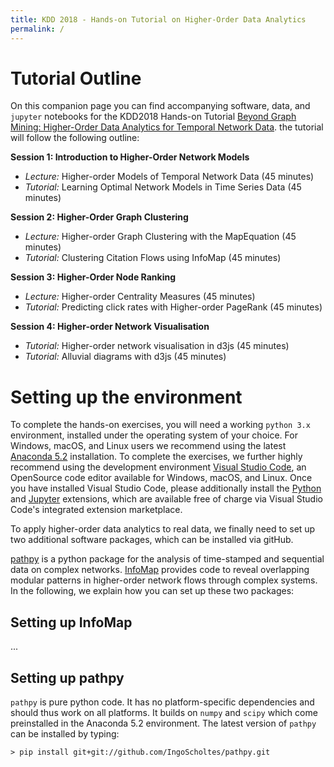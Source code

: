 ```yaml
---
title: KDD 2018 - Hands-on Tutorial on Higher-Order Data Analytics
permalink: /
---
```

# Tutorial Outline

On this companion page you can find accompanying software, data, and `jupyter` notebooks for the KDD2018 Hands-on Tutorial [Beyond Graph Mining: Higher-Order Data Analytics for Temporal Network Data](). the tutorial will follow the following outline: 

**Session 1: Introduction to Higher-Order Network Models**
- *Lecture:* Higher-order Models of Temporal Network Data (45 minutes)
- *Tutorial:* Learning Optimal Network Models in Time Series Data (45 minutes)

**Session 2: Higher-Order Graph Clustering**
- *Lecture:* Higher-order Graph Clustering with the MapEquation (45 minutes)
- *Tutorial:* Clustering Citation Flows using InfoMap (45 minutes)

**Session 3: Higher-Order Node Ranking**
- *Lecture:* Higher-order Centrality Measures (45 minutes)
- *Tutorial:* Predicting click rates with Higher-order PageRank (45 minutes)

**Session 4: Higher-order Network Visualisation**
- *Tutorial:* Higher-order network visualisation in d3js (45 minutes)
- *Tutorial:* Alluvial diagrams with d3js (45 minutes)

# Setting up the environment

To complete the hands-on exercises, you will need a working `python 3.x` environment, installed under the operating system of your choice. For Windows, macOS, and Linux users we recommend using the latest [Anaconda 5.2](https://www.anaconda.com/download/) installation. To complete the exercises, we further highly recommend using the development environment [Visual Studio Code](https://code.visualstudio.com/Download), an OpenSource code editor available for Windows, macOS, and Linux. Once you have installed Visual Studio Code, please additionally install the [Python](https://marketplace.visualstudio.com/items?itemName=ms-python.python) and [Jupyter](https://marketplace.visualstudio.com/items?itemName=donjayamanne.jupyter) extensions, which are available free of charge via Visual Studio Code's integrated extension marketplace.

To apply higher-order data analytics to real data, we finally need to set up two additional software packages, which can be installed via gitHub.

[pathpy](http://www.pathpy.net) is a python package for the analysis of time-stamped and sequential data on complex networks. [InfoMap](http://www.mapequation.org) provides code to reveal overlapping modular patterns in higher-order network flows through complex systems. In the following, we explain how you can set up these two packages: 

## Setting up InfoMap

...

## Setting up pathpy

`pathpy` is pure python code. It has no platform-specific dependencies and should thus work on all platforms. It builds on `numpy` and `scipy` which come preinstalled in the Anaconda 5.2 environment. The latest version of `pathpy` can be installed by typing:

`> pip install git+git://github.com/IngoScholtes/pathpy.git`